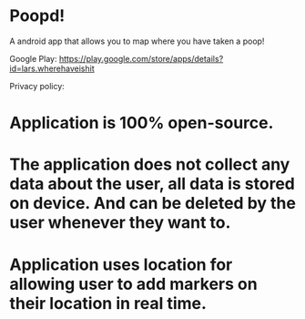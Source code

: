 # Poopd!
A android app that allows you to map where you have taken a poop!

Google Play: https://play.google.com/store/apps/details?id=lars.wherehaveishit

Privacy policy:
# Application is 100% open-source.
# The application does not collect any data about the user, all data is stored on device. And can be deleted by the user whenever they want to.
# Application uses location for allowing user to add markers on their location in real time.
